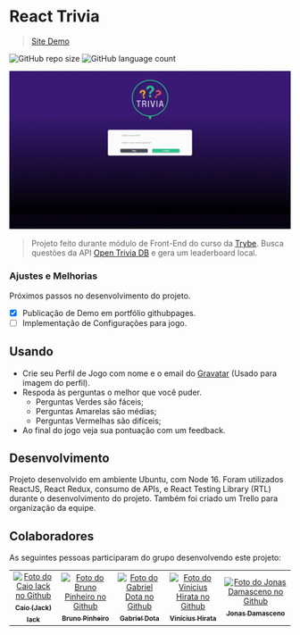 # React Trivia
> [Site Demo](https://jackcaio.github.io/ReactTrivia/)

![GitHub repo size](https://img.shields.io/github/repo-size/JackCaio/ReactTrivia)
![GitHub language count](https://img.shields.io/github/languages/count/JackCaio/ReactTrivia)

<img src="preview.gif" alt="Preview Sistema"/>

> Projeto feito durante módulo de Front-End do curso da [Trybe](https://www.google.com). Busca questões da API [Open Trivia DB](https://opentdb.com) e gera um leaderboard local.

### Ajustes e Melhorias

Próximos passos no desenvolvimento do projeto.

- [x] Publicação de Demo em portfólio githubpages.
- [ ] Implementação de Configurações para jogo.

## Usando

- Crie seu Perfil de Jogo com nome e o email do [Gravatar](https://gravatar.com) (Usado para imagem do perfil).
- Respoda às perguntas o melhor que você puder.
  - Perguntas Verdes são fáceis;
  - Perguntas Amarelas são médias;
  - Perguntas Vermelhas são difíceis;
- Ao final do jogo veja sua pontuação com um feedback.

## Desenvolvimento

Projeto desenvolvido em ambiente Ubuntu, com Node 16.
Foram utilizados ReactJS, React Redux, consumo de APIs, e React Testing Library (RTL) durante o desenvolvimento do projeto. Também foi criado um Trello para organização da equipe.

## Colaboradores

As seguintes pessoas participaram do grupo desenvolvendo este projeto:

<table>
  <tr>
    <td align="center">
      <a href="https://github.com/jackcaio">
        <img src="https://avatars.githubusercontent.com/u/55562175" width="100px;" alt="Foto do Caio Iack no Github"/><br>
        <sub>
          <b>Caio (Jack) Iack</b>
        </sub>
      </a>
    </td>
    <td align="center">
      <a href="https://github.com/brunoopinheiro">
        <img src="https://avatars.githubusercontent.com/u/93209918" width="100px;" alt="Foto do Bruno Pinheiro no Github"/><br>
        <sub>
          <b>Bruno Pinheiro</b>
        </sub>
      </a>
    </td>
    <td align="center">
      <a href="https://github.com/gabrieldota">
        <img src="https://avatars.githubusercontent.com/u/51336162" width="100px;" alt="Foto do Gabriel Dota no Github"/><br>
        <sub>
          <b>Gabriel Dota</b>
        </sub>
      </a>
    </td>
    <td align="center">
      <a href="https://github.com/viniciushirata">
        <img src="https://avatars.githubusercontent.com/u/99846169" width="100px;" alt="Foto do Vinicius Hirata no Github"/><br>
        <sub>
          <b>Vinicius Hirata</b>
        </sub>
      </a>
    </td>
    <td align="center">
      <a href="https://github.com/jonasdamasceno">
        <img src="https://avatars.githubusercontent.com/u/104797876" width="100px;" alt="Foto do Jonas Damasceno no Github"/><br>
        <sub>
          <b>Jonas Damasceno</b>
        </sub>
      </a>
    </td>
  </tr>
</table>
